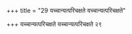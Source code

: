 +++
title = "29 यच्चान्यत्परिचक्षते यच्चान्यत्परिचक्षते"

+++
यच्चान्यत्परिचक्षते यच्चान्यत्परिचक्षते २९